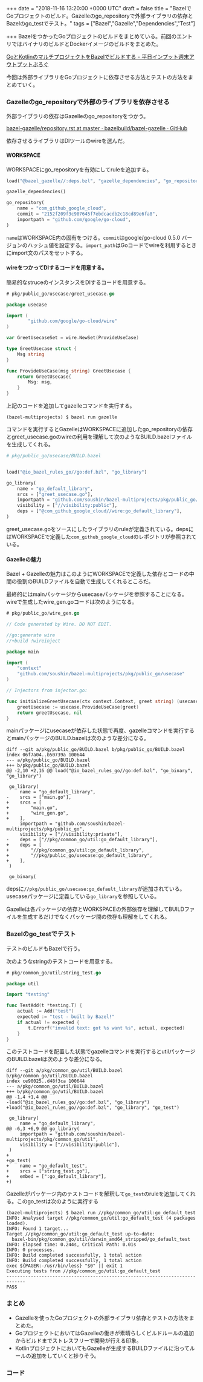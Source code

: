 
+++
date = "2018-11-16 13:20:00 +0000 UTC"
draft = false
title = "BazelでGoプロジェクトのビルド。Gazelleのgo_repositoryで外部ライブラリの依存とBazelのgo_testでテスト。"
tags = ["Bazel","Gazelle","Dependencies","Test"]

+++
BazelをつかったGoプロジェクトのビルドをまとめている。前回のエントリではバイナリのビルドとDockerイメージのビルドをまとめた。

[GoとKotlinのマルチプロジェクトをBazelでビルドする - 平日インプット週末アウトプットぶろぐ](https://blog.soushi.me/entry/2018/11/14/145038)

今回は外部ライブラリをGoプロジェクトに依存させる方法とテストの方法をまとめていく。

### Gazelleのgo_repositoryで外部のライブラリを依存させる

外部ライブラリの依存はGazelleのgo_repositoryをつかう。

<a href="https://github.com/bazelbuild/bazel-gazelle/blob/master/repository.rst#go_repository">bazel-gazelle/repository.rst at master · bazelbuild/bazel-gazelle · GitHub</a>

依存させるライブラリはDIツールのwireを選んだ。


<div class="github-card" data-user="google/go-cloud/tree/master" data-repo="wire" data-width="400" data-height="" data-theme="default"></div>
<script src="https://cdn.jsdelivr.net/github-cards/latest/widget.js"></script>


#### WORKSPACE

WORKSPACEにgo_repositoryを有効にしてruleを追加する。

```python
load("@bazel_gazelle//:deps.bzl", "gazelle_dependencies", "go_repository")

gazelle_dependencies()

go_repository(
    name = "com_github_google_cloud",
    commit = "2152f209f3c907645f7ebdcacdb2c18cd89e6fa8",
    importpath = "github.com/google/go-cloud",
)

```


<code>name</code>はWORKSPACE内の固有をつける。<code>commit</code>はgoogle/go-cloud 0.5.0 バージョンのハッシュ値を設定する。<code>import_path</code>はGoコードでwireを利用するときにimport文のパスをセットする。

#### wireをつかってDIするコードを用意する。

簡易的なstruceのインスタンスをDIするコードを用意する。

```go
# pkg/public_go/usecase/greet_usecase.go

package usecase

import (
        "github.com/google/go-cloud/wire"
)

var GreetUsecaseSet = wire.NewSet(ProvideUseCase)

type GreetUsecase struct {
    Msg string
}

func ProvideUseCase(msg string) GreetUsecase {
    return GreetUsecase{
        Msg: msg,
    }
}

```


上記のコードを追加してgazelleコマンドを実行する。

```
(bazel-multiprojects) $ bazel run gazelle
```


コマンドを実行するとGazelleはWORKSPACEに追加したgo_repositoryの依存とgreet_usecase.goのwireの利用を理解して次のようなBUILD.bazelファイルを生成してくれる。

```python
# pkg/public_go/usecase/BUILD.bazel


load("@io_bazel_rules_go//go:def.bzl", "go_library")

go_library(
    name = "go_default_library",
    srcs = ["greet_usecase.go"],
    importpath = "github.com/soushin/bazel-multiprojects/pkg/public_go/usecase",
    visibility = ["//visibility:public"],
    deps = ["@com_github_google_cloud//wire:go_default_library"],
)

```


greet_usecase.goをソースにしたライブラリのruleが定義されている。depsにはWORKSPACEで定義した<code>com_github_google_cloud</code>のレポジトリが参照されている。

#### Gazelleの魅力

Bazel + Gazelleの魅力はこのようにWORKSPACEで定義した依存とコードの中間の役割のBUILDファイルを自動で生成してくれるところだ。

最終的にはmainパッケージからusecaseパッケージを参照することになる。wireで生成したwire_gen.goコードは次のようになる。

```go
# pkg/public_go/wire_gen.go

// Code generated by Wire. DO NOT EDIT.

//go:generate wire
//+build !wireinject

package main

import (
    "context"
    "github.com/soushin/bazel-multiprojects/pkg/public_go/usecase"
)

// Injectors from injector.go:

func initializeGreetUsecase(ctx context.Context, greet string) (usecase.GreetUsecase, error) {
    greetUsecase := usecase.ProvideUseCase(greet)
    return greetUsecase, nil
}

```


mainパッケージにusecaseが依存した状態で再度、gazelleコマンドを実行するとmainパッケージのBUILD.bazelは次のような差分になる。

```
diff --git a/pkg/public_go/BUILD.bazel b/pkg/public_go/BUILD.bazel
index 06f7a04..b50739a 100644
--- a/pkg/public_go/BUILD.bazel
+++ b/pkg/public_go/BUILD.bazel
@@ -2,10 +2,16 @@ load("@io_bazel_rules_go//go:def.bzl", "go_binary", "go_library")

 go_library(
     name = "go_default_library",
-    srcs = ["main.go"],
+    srcs = [
+        "main.go",
+        "wire_gen.go",
+    ],
     importpath = "github.com/soushin/bazel-multiprojects/pkg/public_go",
     visibility = ["//visibility:private"],
-    deps = ["//pkg/common_go/util:go_default_library"],
+    deps = [
+        "//pkg/common_go/util:go_default_library",
+        "//pkg/public_go/usecase:go_default_library",
+    ],
 )

 go_binary(
```


depsに<code>//pkg/public_go/usecase:go_default_library</code>が追加されている。usecaseパッケージに定義している<code>go_library</code>を参照している。

Gazelleは各パッケージの依存とWORKSPACEの外部依存を理解してBUILDファイルを生成するだけでなくパッケージ間の依存も理解をしてくれる。

### Bazelのgo_testでテスト

テストのビルドもBazelで行う。

次のようなstringのテストコードを用意する。

```go
# pkg/common_go/util/string_test.go

package util

import "testing"

func TestAdd(t *testing.T) {
    actual := Add("test")
    expected := "test - built by Bazel!"
    if actual != expected {
        t.Errorf("invalid text: got %s want %s", actual, expected)
    }
}

```


このテストコードを配置した状態でgazelleコマンドを実行するとutilパッケージのBUILD.bazelは次のような差分になる。

```
diff --git a/pkg/common_go/util/BUILD.bazel b/pkg/common_go/util/BUILD.bazel
index ce90025..d48f3ca 100644
--- a/pkg/common_go/util/BUILD.bazel
+++ b/pkg/common_go/util/BUILD.bazel
@@ -1,4 +1,4 @@
-load("@io_bazel_rules_go//go:def.bzl", "go_library")
+load("@io_bazel_rules_go//go:def.bzl", "go_library", "go_test")

 go_library(
     name = "go_default_library",
@@ -6,3 +6,9 @@ go_library(
     importpath = "github.com/soushin/bazel-multiprojects/pkg/common_go/util",
     visibility = ["//visibility:public"],
 )
+
+go_test(
+    name = "go_default_test",
+    srcs = ["string_test.go"],
+    embed = [":go_default_library"],
+)
```


Gazelleがパッケージ内のテストコードを解釈して<code>go_test</code>のruleを追加してくれる。このgo_testは次のように実行する

```
(bazel-multiprojects) $ bazel run //pkg/common_go/util:go_default_test 
INFO: Analysed target //pkg/common_go/util:go_default_test (4 packages loaded).
INFO: Found 1 target...
Target //pkg/common_go/util:go_default_test up-to-date:
  bazel-bin/pkg/common_go/util/darwin_amd64_stripped/go_default_test
INFO: Elapsed time: 0.244s, Critical Path: 0.01s
INFO: 0 processes.
INFO: Build completed successfully, 1 total action
INFO: Build completed successfully, 1 total action
exec ${PAGER:-/usr/bin/less} "$0" || exit 1
Executing tests from //pkg/common_go/util:go_default_test
-----------------------------------------------------------------------------
PASS
```


### まとめ

<ul>
<li>Gazelleを使ったGoプロジェクトの外部ライブラリ依存とテストの方法をまとめた。</li>
<li>GoプロジェクトにおいてはGazelleの働きが素晴らしくビルドルールの追加からビルドまでストレスフリーで開発が行える印象。</li>
<li>KotlinプロジェクトにおいてもGazelleが生成するBUILDファイルに沿ってルールの追加をしていくと捗りそう。</li>
</ul>


### コード


<div class="github-card" data-user="soushin" data-repo="bazel-multiprojects" data-width="400" data-height="" data-theme="default"></div>
<script src="https://cdn.jsdelivr.net/github-cards/latest/widget.js"></script>



